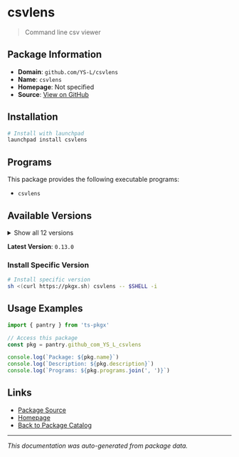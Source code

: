 # csvlens

> Command line csv viewer

## Package Information

- **Domain**: `github.com/YS-L/csvlens`
- **Name**: `csvlens`
- **Homepage**: Not specified
- **Source**: [View on GitHub](https://github.com/pkgxdev/pantry/tree/main/projects/github.com/YS-L/csvlens/package.yml)

## Installation

```bash
# Install with launchpad
launchpad install csvlens
```

## Programs

This package provides the following executable programs:

- `csvlens`

## Available Versions

<details>
<summary>Show all 12 versions</summary>

- `0.13.0`, `0.12.0`, `0.11.0`, `0.10.1`, `0.10.0`
- `0.9.1`, `0.9.0`, `0.8.1`, `0.8.0`, `0.7.0`
- `0.6.0`, `0.5.1`

</details>

**Latest Version**: `0.13.0`

### Install Specific Version

```bash
# Install specific version
sh <(curl https://pkgx.sh) csvlens -- $SHELL -i
```

## Usage Examples

```typescript
import { pantry } from 'ts-pkgx'

// Access this package
const pkg = pantry.github_com_YS_L_csvlens

console.log(`Package: ${pkg.name}`)
console.log(`Description: ${pkg.description}`)
console.log(`Programs: ${pkg.programs.join(', ')}`)
```

## Links

- [Package Source](https://github.com/pkgxdev/pantry/tree/main/projects/github.com/YS-L/csvlens/package.yml)
- [Homepage](#)
- [Back to Package Catalog](../package-catalog.md)

---

*This documentation was auto-generated from package data.*
